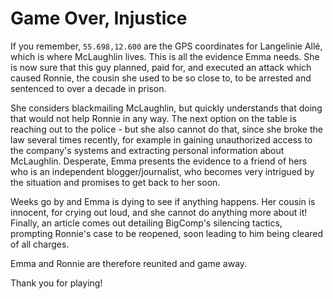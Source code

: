 # Game Over, Injustice

If you remember, `55.698,12.600` are the GPS coordinates for Langelinie Allé, which is where McLaughlin lives.
This is all the evidence Emma needs.
She is now sure that this guy planned, paid for, and executed an attack which caused Ronnie, the cousin she used to be so close to, to be arrested and sentenced to over a decade in prison.

She considers blackmailing McLaughlin, but quickly understands that doing that would not help Ronnie in any way.
The next option on the table is reaching out to the police - but she also cannot do that, since she broke the law several times recently, for example in gaining unauthorized access to the company's systems and extracting personal information about McLaughlin.
Desperate, Emma presents the evidence to a friend of hers who is an independent blogger/journalist, who becomes very intrigued by the situation and promises to get back to her soon.

Weeks go by and Emma is dying to see if anything happens.
Her cousin is innocent, for crying out loud, and she cannot do anything more about it!
Finally, an article comes out detailing BigComp's silencing tactics, prompting Ronnie's case to be reopened, soon leading to him being cleared of all charges.

Emma and Ronnie are therefore reunited and game away.

Thank you for playing!
